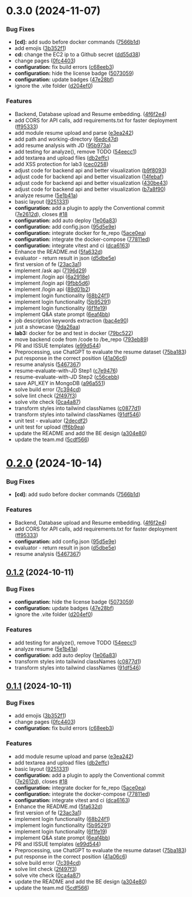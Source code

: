 # 0.3.0 (2024-11-07)


### Bug Fixes

* **[cd]:** add sudo before docker commands ([7566b1d](https://github.com/BUMETCS673/seprojects-cs673a2f24_team5/commit/7566b1d820d6fc6e334f59bab7cbaad210849cb1))
* add emojis ([3b352f1](https://github.com/BUMETCS673/seprojects-cs673a2f24_team5/commit/3b352f116654a7a6dab934dc6f56f6ec4e0a96f4))
* **cd:** change the EC2 ip to a Github secret ([dd55d38](https://github.com/BUMETCS673/seprojects-cs673a2f24_team5/commit/dd55d38bfa789713cdd39cae8f569265ff18b958))
* change pages ([0fc4403](https://github.com/BUMETCS673/seprojects-cs673a2f24_team5/commit/0fc4403c73553e5436b6b56dccb29259ca607494))
* **configuration:** fix build errors ([c68eeb3](https://github.com/BUMETCS673/seprojects-cs673a2f24_team5/commit/c68eeb3935e3b372466e83aa4aff7cce06c69ab7))
* **configuration:** hide the license badge ([5073059](https://github.com/BUMETCS673/seprojects-cs673a2f24_team5/commit/5073059ca76dc4632be4ef3b706be0fac030fb6a))
* **configuration:** update badges ([47e28bf](https://github.com/BUMETCS673/seprojects-cs673a2f24_team5/commit/47e28bfff23965f1f9cbe8f633d7444426d70c0f))
* ignore the .vite folder ([d204ef0](https://github.com/BUMETCS673/seprojects-cs673a2f24_team5/commit/d204ef0574c2b4efdaacd2d47614aa8a0b509ca5))


### Features

*  Backend, Database upload and Resume embedding. ([4f6f2e4](https://github.com/BUMETCS673/seprojects-cs673a2f24_team5/commit/4f6f2e4111cf8c7afe7d08c7081a0215e6cd75a4))
* add CORS for API calls, add requirements.txt for faster deployment ([ff95333](https://github.com/BUMETCS673/seprojects-cs673a2f24_team5/commit/ff9533391f6d23dc9525bd538da0c842c5862801))
* add module resume upload and parse ([e3ea242](https://github.com/BUMETCS673/seprojects-cs673a2f24_team5/commit/e3ea242c69bd57848f3318c91b67c5ecd7034d72))
* add path and working-directory ([6edc47d](https://github.com/BUMETCS673/seprojects-cs673a2f24_team5/commit/6edc47d7aedc884cfc7b4ddf849ae4cd8ed5695f))
* add resume analysis with JD ([95b973a](https://github.com/BUMETCS673/seprojects-cs673a2f24_team5/commit/95b973ab4bc462642e92e897592ef49679692f43))
* add testing for analyze(), remove TODO ([54eecc1](https://github.com/BUMETCS673/seprojects-cs673a2f24_team5/commit/54eecc1390bd95485ecc387ac90a59d2a0d47172))
* add textarea and upload files ([db2effc](https://github.com/BUMETCS673/seprojects-cs673a2f24_team5/commit/db2effc4306e366fed205fc7247e9b4b3500f835))
* add XSS protection for lab3 ([cec0258](https://github.com/BUMETCS673/seprojects-cs673a2f24_team5/commit/cec0258e5098eb12209189226f524c1a3259ab67))
* adjust code for backend api and better visualization ([b9f8093](https://github.com/BUMETCS673/seprojects-cs673a2f24_team5/commit/b9f8093c53fc185f801b79f9bd677749293516ec))
* adjust code for backend api and better visualization ([14febaf](https://github.com/BUMETCS673/seprojects-cs673a2f24_team5/commit/14febafe0f84c94417ce938e6ab9015360dceab2))
* adjust code for backend api and better visualization ([430be43](https://github.com/BUMETCS673/seprojects-cs673a2f24_team5/commit/430be439d86548beb8af605f00321618c33d6af4))
* adjust code for backend api and better visualization ([b7a8f90](https://github.com/BUMETCS673/seprojects-cs673a2f24_team5/commit/b7a8f905dd0e1a26bcb6786182d00f90813a9243))
* analyze resume ([5e1b41a](https://github.com/BUMETCS673/seprojects-cs673a2f24_team5/commit/5e1b41a9ff0dead4a092930a788236804038dfb5))
* basic layout ([9251331](https://github.com/BUMETCS673/seprojects-cs673a2f24_team5/commit/925133191fcd56f09fc6c0e16ebb84ac95a6c7a6))
* **configuration:** add a plugin to apply the Conventional commit ([7e2612d](https://github.com/BUMETCS673/seprojects-cs673a2f24_team5/commit/7e2612dc36a088b48146dc27f5bc88120a8a2307)), closes [#18](https://github.com/BUMETCS673/seprojects-cs673a2f24_team5/issues/18)
* **configuration:** add auto deploy ([1e06a83](https://github.com/BUMETCS673/seprojects-cs673a2f24_team5/commit/1e06a837c3f40c9e8fe567ba2e2299994c603d6c))
* **configuration:** add config.json ([95d5e9e](https://github.com/BUMETCS673/seprojects-cs673a2f24_team5/commit/95d5e9ea85baa453bafb20cd9a7d77487108cb38))
* **configuration:** integrate docker for fe_repo ([5ace0ea](https://github.com/BUMETCS673/seprojects-cs673a2f24_team5/commit/5ace0ea2b8c25f6f416a535dec24ddfc3ec09dee))
* **configuration:** integrate the docker-compose ([77811ed](https://github.com/BUMETCS673/seprojects-cs673a2f24_team5/commit/77811ed4955c015d00ef3a745ce98bc550682429))
* **configuration:** integrate vitest and ci ([dca6163](https://github.com/BUMETCS673/seprojects-cs673a2f24_team5/commit/dca616351b382cc79d8a2d981b5a3403ca8f2aad))
* Enhance the README.md ([5fa632d](https://github.com/BUMETCS673/seprojects-cs673a2f24_team5/commit/5fa632da3d2798dd4f63b53f301dfe4d9eeebba6))
* evaluator - return result in json ([d5dbe5e](https://github.com/BUMETCS673/seprojects-cs673a2f24_team5/commit/d5dbe5ee942a42653bf11f513d1f5f4f11ed022b))
* first version of fe ([23ac3a1](https://github.com/BUMETCS673/seprojects-cs673a2f24_team5/commit/23ac3a101e3dec0fbe8a4ec2fa8341c17c81a9d6))
* implement /ask api ([7196d29](https://github.com/BUMETCS673/seprojects-cs673a2f24_team5/commit/7196d290905a39b43dba9040724795491bdb9e5c))
* implement /login api ([6a2918e](https://github.com/BUMETCS673/seprojects-cs673a2f24_team5/commit/6a2918ebf28bcebc164b3cf3926a54d745300df8))
* implement /login api ([9fbb5d6](https://github.com/BUMETCS673/seprojects-cs673a2f24_team5/commit/9fbb5d6d61757e8d1f2f5609882ec5acca6a1eee))
* implement /login api ([89d01b2](https://github.com/BUMETCS673/seprojects-cs673a2f24_team5/commit/89d01b21fc2a874e01529a306b1acf5388acc484))
* implement login functionality ([68b24f1](https://github.com/BUMETCS673/seprojects-cs673a2f24_team5/commit/68b24f135fb7bb0ecf838ea104941933ca0b9a79))
* implement login functionality ([5b95291](https://github.com/BUMETCS673/seprojects-cs673a2f24_team5/commit/5b952911ab9ce29e43749f42e817df1699d861c0))
* implement login functionality ([6f1fe19](https://github.com/BUMETCS673/seprojects-cs673a2f24_team5/commit/6f1fe1903fa887579309bd9507146cc49b520e01))
* implement Q&A state prompt ([6eaf4bb](https://github.com/BUMETCS673/seprojects-cs673a2f24_team5/commit/6eaf4bb7b49e39d60253eda0e6856471619e7931))
* job description keywords extraction ([bac4e90](https://github.com/BUMETCS673/seprojects-cs673a2f24_team5/commit/bac4e901223d0a6428bca49ca6229eb40a539498))
* just a showcase ([9da26aa](https://github.com/BUMETCS673/seprojects-cs673a2f24_team5/commit/9da26aab8120619bef2d87899b33a3f6f3c0f65a))
* **lab3:** docker for be and test in docker ([79bc522](https://github.com/BUMETCS673/seprojects-cs673a2f24_team5/commit/79bc52251b64a889e37c3cba6ddef6d3e46523a4))
* move backend code from /code to /be_repo ([793eb89](https://github.com/BUMETCS673/seprojects-cs673a2f24_team5/commit/793eb89e4fc91eb99b8f933b551b52906b1b8d29))
* PR and ISSUE templates ([e99d544](https://github.com/BUMETCS673/seprojects-cs673a2f24_team5/commit/e99d54485b0d356183967d23ab1bd58ec0f9fa93))
* Preprocessing, use ChatGPT to evaluate the resume dataset ([75ba183](https://github.com/BUMETCS673/seprojects-cs673a2f24_team5/commit/75ba183ebd5988f6935e08c2a66c5e5f77ba27ee))
* put response in the correct position ([41a06c6](https://github.com/BUMETCS673/seprojects-cs673a2f24_team5/commit/41a06c6691af2184d1ddb67ef2f52462b726426f))
* resume analysis ([5467367](https://github.com/BUMETCS673/seprojects-cs673a2f24_team5/commit/54673670f3b2aa47386c523be3b31c59481ac938))
* resume-evaluate-with-JD Step1 ([c7e9476](https://github.com/BUMETCS673/seprojects-cs673a2f24_team5/commit/c7e94767dfdc62cf93debd9359ba09a947e9d037))
* resume-evaluate-with-JD Step2 ([c56cebb](https://github.com/BUMETCS673/seprojects-cs673a2f24_team5/commit/c56cebbbce4fba48814bf6cfbd2af13098ef95f9))
* save API_KEY in MongoDB ([a96a551](https://github.com/BUMETCS673/seprojects-cs673a2f24_team5/commit/a96a5515c52fcec2c91dd3803b59fccb9f192286))
* solve build error ([7c394cd](https://github.com/BUMETCS673/seprojects-cs673a2f24_team5/commit/7c394cd3b28329aa23123707aee00a5c686b123e))
* solve lint check ([2f497f3](https://github.com/BUMETCS673/seprojects-cs673a2f24_team5/commit/2f497f36ed0d9042d64bfc755162113d8a7f4d40))
* solve vite check ([0ca4a87](https://github.com/BUMETCS673/seprojects-cs673a2f24_team5/commit/0ca4a87c68623c9dc265e61c73b0a680ce6124b3))
* transform styles into tailwind classNames ([c0877d1](https://github.com/BUMETCS673/seprojects-cs673a2f24_team5/commit/c0877d1121e4f1986c9560c048a4681f53869801))
* transform styles into tailwind classNames ([91df546](https://github.com/BUMETCS673/seprojects-cs673a2f24_team5/commit/91df546145ca02f4f9384956561023519b17ff4a))
* unit test - evaluator ([2decdf2](https://github.com/BUMETCS673/seprojects-cs673a2f24_team5/commit/2decdf2d122a8bca18169a1ba1bc87a3882c49fe))
* unit test for upload ([ff6b9ea](https://github.com/BUMETCS673/seprojects-cs673a2f24_team5/commit/ff6b9eaf741df4d3017017c5623dd4a287cf7491))
* update the README and add the BE design ([a304e80](https://github.com/BUMETCS673/seprojects-cs673a2f24_team5/commit/a304e80b100270933a8224225565ef70841d08ee))
* update the team.md ([5cdf566](https://github.com/BUMETCS673/seprojects-cs673a2f24_team5/commit/5cdf5660a62a9810e6fb19888fd9aa439936b490))



# [0.2.0](https://github.com/BUMETCS673/seprojects-cs673a2f24_team5/compare/v0.1.2...v0.2.0) (2024-10-14)


### Bug Fixes

* **[cd]:** add sudo before docker commands ([7566b1d](https://github.com/BUMETCS673/seprojects-cs673a2f24_team5/commit/7566b1d820d6fc6e334f59bab7cbaad210849cb1))


### Features

*  Backend, Database upload and Resume embedding. ([4f6f2e4](https://github.com/BUMETCS673/seprojects-cs673a2f24_team5/commit/4f6f2e4111cf8c7afe7d08c7081a0215e6cd75a4))
* add CORS for API calls, add requirements.txt for faster deployment ([ff95333](https://github.com/BUMETCS673/seprojects-cs673a2f24_team5/commit/ff9533391f6d23dc9525bd538da0c842c5862801))
* **configuration:** add config.json ([95d5e9e](https://github.com/BUMETCS673/seprojects-cs673a2f24_team5/commit/95d5e9ea85baa453bafb20cd9a7d77487108cb38))
* evaluator - return result in json ([d5dbe5e](https://github.com/BUMETCS673/seprojects-cs673a2f24_team5/commit/d5dbe5ee942a42653bf11f513d1f5f4f11ed022b))
* resume analysis ([5467367](https://github.com/BUMETCS673/seprojects-cs673a2f24_team5/commit/54673670f3b2aa47386c523be3b31c59481ac938))



## [0.1.2](https://github.com/BUMETCS673/seprojects-cs673a2f24_team5/compare/v0.1.1...v0.1.2) (2024-10-11)


### Bug Fixes

* **configuration:** hide the license badge ([5073059](https://github.com/BUMETCS673/seprojects-cs673a2f24_team5/commit/5073059ca76dc4632be4ef3b706be0fac030fb6a))
* **configuration:** update badges ([47e28bf](https://github.com/BUMETCS673/seprojects-cs673a2f24_team5/commit/47e28bfff23965f1f9cbe8f633d7444426d70c0f))
* ignore the .vite folder ([d204ef0](https://github.com/BUMETCS673/seprojects-cs673a2f24_team5/commit/d204ef0574c2b4efdaacd2d47614aa8a0b509ca5))


### Features

* add testing for analyze(), remove TODO ([54eecc1](https://github.com/BUMETCS673/seprojects-cs673a2f24_team5/commit/54eecc1390bd95485ecc387ac90a59d2a0d47172))
* analyze resume ([5e1b41a](https://github.com/BUMETCS673/seprojects-cs673a2f24_team5/commit/5e1b41a9ff0dead4a092930a788236804038dfb5))
* **configuration:** add auto deploy ([1e06a83](https://github.com/BUMETCS673/seprojects-cs673a2f24_team5/commit/1e06a837c3f40c9e8fe567ba2e2299994c603d6c))
* transform styles into tailwind classNames ([c0877d1](https://github.com/BUMETCS673/seprojects-cs673a2f24_team5/commit/c0877d1121e4f1986c9560c048a4681f53869801))
* transform styles into tailwind classNames ([91df546](https://github.com/BUMETCS673/seprojects-cs673a2f24_team5/commit/91df546145ca02f4f9384956561023519b17ff4a))



## [0.1.1](https://github.com/BUMETCS673/seprojects-cs673a2f24_team5/compare/5cdf5660a62a9810e6fb19888fd9aa439936b490...v0.1.1) (2024-10-11)


### Bug Fixes

* add emojis ([3b352f1](https://github.com/BUMETCS673/seprojects-cs673a2f24_team5/commit/3b352f116654a7a6dab934dc6f56f6ec4e0a96f4))
* change pages ([0fc4403](https://github.com/BUMETCS673/seprojects-cs673a2f24_team5/commit/0fc4403c73553e5436b6b56dccb29259ca607494))
* **configuration:** fix build errors ([c68eeb3](https://github.com/BUMETCS673/seprojects-cs673a2f24_team5/commit/c68eeb3935e3b372466e83aa4aff7cce06c69ab7))


### Features

* add module resume upload and parse ([e3ea242](https://github.com/BUMETCS673/seprojects-cs673a2f24_team5/commit/e3ea242c69bd57848f3318c91b67c5ecd7034d72))
* add textarea and upload files ([db2effc](https://github.com/BUMETCS673/seprojects-cs673a2f24_team5/commit/db2effc4306e366fed205fc7247e9b4b3500f835))
* basic layout ([9251331](https://github.com/BUMETCS673/seprojects-cs673a2f24_team5/commit/925133191fcd56f09fc6c0e16ebb84ac95a6c7a6))
* **configuration:** add a plugin to apply the Conventional commit ([7e2612d](https://github.com/BUMETCS673/seprojects-cs673a2f24_team5/commit/7e2612dc36a088b48146dc27f5bc88120a8a2307)), closes [#18](https://github.com/BUMETCS673/seprojects-cs673a2f24_team5/issues/18)
* **configuration:** integrate docker for fe_repo ([5ace0ea](https://github.com/BUMETCS673/seprojects-cs673a2f24_team5/commit/5ace0ea2b8c25f6f416a535dec24ddfc3ec09dee))
* **configuration:** integrate the docker-compose ([77811ed](https://github.com/BUMETCS673/seprojects-cs673a2f24_team5/commit/77811ed4955c015d00ef3a745ce98bc550682429))
* **configuration:** integrate vitest and ci ([dca6163](https://github.com/BUMETCS673/seprojects-cs673a2f24_team5/commit/dca616351b382cc79d8a2d981b5a3403ca8f2aad))
* Enhance the README.md ([5fa632d](https://github.com/BUMETCS673/seprojects-cs673a2f24_team5/commit/5fa632da3d2798dd4f63b53f301dfe4d9eeebba6))
* first version of fe ([23ac3a1](https://github.com/BUMETCS673/seprojects-cs673a2f24_team5/commit/23ac3a101e3dec0fbe8a4ec2fa8341c17c81a9d6))
* implement login functionality ([68b24f1](https://github.com/BUMETCS673/seprojects-cs673a2f24_team5/commit/68b24f135fb7bb0ecf838ea104941933ca0b9a79))
* implement login functionality ([5b95291](https://github.com/BUMETCS673/seprojects-cs673a2f24_team5/commit/5b952911ab9ce29e43749f42e817df1699d861c0))
* implement login functionality ([6f1fe19](https://github.com/BUMETCS673/seprojects-cs673a2f24_team5/commit/6f1fe1903fa887579309bd9507146cc49b520e01))
* implement Q&A state prompt ([6eaf4bb](https://github.com/BUMETCS673/seprojects-cs673a2f24_team5/commit/6eaf4bb7b49e39d60253eda0e6856471619e7931))
* PR and ISSUE templates ([e99d544](https://github.com/BUMETCS673/seprojects-cs673a2f24_team5/commit/e99d54485b0d356183967d23ab1bd58ec0f9fa93))
* Preprocessing, use ChatGPT to evaluate the resume dataset ([75ba183](https://github.com/BUMETCS673/seprojects-cs673a2f24_team5/commit/75ba183ebd5988f6935e08c2a66c5e5f77ba27ee))
* put response in the correct position ([41a06c6](https://github.com/BUMETCS673/seprojects-cs673a2f24_team5/commit/41a06c6691af2184d1ddb67ef2f52462b726426f))
* solve build error ([7c394cd](https://github.com/BUMETCS673/seprojects-cs673a2f24_team5/commit/7c394cd3b28329aa23123707aee00a5c686b123e))
* solve lint check ([2f497f3](https://github.com/BUMETCS673/seprojects-cs673a2f24_team5/commit/2f497f36ed0d9042d64bfc755162113d8a7f4d40))
* solve vite check ([0ca4a87](https://github.com/BUMETCS673/seprojects-cs673a2f24_team5/commit/0ca4a87c68623c9dc265e61c73b0a680ce6124b3))
* update the README and add the BE design ([a304e80](https://github.com/BUMETCS673/seprojects-cs673a2f24_team5/commit/a304e80b100270933a8224225565ef70841d08ee))
* update the team.md ([5cdf566](https://github.com/BUMETCS673/seprojects-cs673a2f24_team5/commit/5cdf5660a62a9810e6fb19888fd9aa439936b490))



